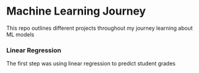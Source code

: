 # Machine Learning Journey

This repo outlines different projects throughout my journey learning about ML models 

### Linear Regression 

The first step was using linear regression to predict student grades
